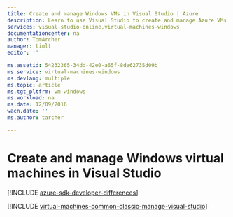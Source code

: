 ```yaml
---
title: Create and manage Windows VMs in Visual Studio | Azure
description: Learn to use Visual Studio to create and manage Azure VMs running Windows
services: visual-studio-online,virtual-machines-windows
documentationcenter: na
author: TomArcher
manager: timlt
editor: ''

ms.assetid: 54232365-34dd-42e0-a65f-8de62735d09b
ms.service: virtual-machines-windows
ms.devlang: multiple
ms.topic: article
ms.tgt_pltfrm: vm-windows
ms.workload: na
ms.date: 12/09/2016
wacn.date: ''
ms.author: tarcher

---
```

# Create and manage Windows virtual machines in Visual Studio

[!INCLUDE [azure-sdk-developer-differences](../../includes/azure-sdk-developer-differences.md)]

[!INCLUDE [virtual-machines-common-classic-manage-visual-studio](../../includes/virtual-machines-common-classic-manage-visual-studio.md)]